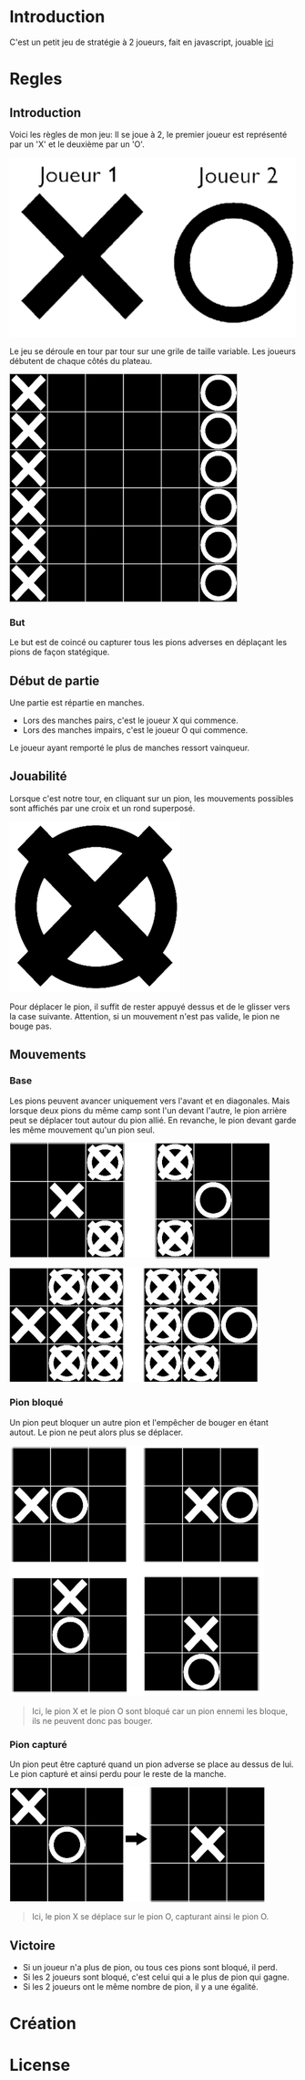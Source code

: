 # Introduction
C'est un petit jeu de stratégie à 2 joueurs, fait en javascript, jouable [ici](https://deadmall0w.github.io/Mon-jeu-Internet/)

# Regles
## Introduction
Voici les règles de mon jeu:
Il se joue à 2, le premier joueur est représenté par un 'X' et le deuxième par un 'O'.

![X](Img/Regles/players.png)

Le jeu se déroule en tour par tour sur une grile de taille variable.
Les joueurs débutent de chaque côtés du plateau.

![Image début de partie](Img/Regles/shema_debut_partie.png) 
### But
Le but est de coincé ou capturer tous les pions adverses en déplaçant les pions de façon statégique.

## Début de partie
Une partie est répartie en manches.
- Lors des manches pairs, c'est le joueur X qui commence.
- Lors des manches impairs, c'est le joueur O qui commence.

Le joueur ayant remporté le plus de manches ressort vainqueur.

## Jouabilité
Lorsque c'est notre tour, en cliquant sur un pion, les mouvements possibles sont affichés par une croix et un rond superposé.

![Image pion mouvement](Img/Regles/possible_move_black.png)

Pour déplacer le pion, il suffit de rester appuyé dessus et de le glisser vers la case suivante. Attention, si un mouvement n'est pas valide, le pion ne bouge pas.

## Mouvements
### Base
Les pions peuvent avancer uniquement vers l'avant et en diagonales. Mais lorsque deux pions du même camp sont l'un devant l'autre, le pion arrière peut se déplacer tout autour du pion allié. En revanche, le pion devant garde les même mouvement qu'un pion seul.

![Pion seul](Img/Regles/mouvement_seul.png)


![Pion avec allié](Img/Regles/mouvement_pion_allie2.png)


### Pion bloqué
Un pion peut bloquer un autre pion et l'empêcher de bouger en étant autout. Le pion ne peut alors plus se déplacer.

![Pion bloqué](Img/Regles/pion_bloque.png)

> Ici, le pion X et le pion O sont bloqué car un pion ennemi les bloque, ils ne peuvent donc pas bouger.

### Pion capturé
Un pion peut être capturé quand un pion adverse se place au dessus de lui. Le pion capturé et ainsi perdu pour le reste de la manche.
 
![Pion bloqué](Img/Regles/pion_capture.png)

> Ici, le pion X se déplace sur le pion O, capturant ainsi le pion O.


## Victoire
- Si un joueur n'a plus de pion, ou tous ces pions sont bloqué, il perd.
- Si les 2 joueurs sont bloqué, c'est celui qui a le plus de pion qui gagne.
- Si les 2 joueurs ont le même nombre de pion, il y a une égalité.

# Création

# License


 
